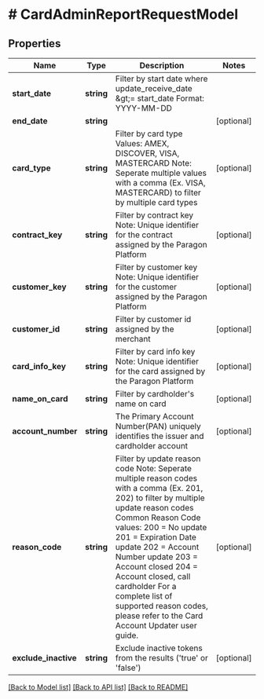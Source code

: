 # # CardAdminReportRequestModel

## Properties

Name | Type | Description | Notes
------------ | ------------- | ------------- | -------------
**start_date** | **string** | Filter by start date where update_receive_date &amp;gt;&#x3D; start_date  Format: YYYY-MM-DD |
**end_date** | **string** |  | [optional]
**card_type** | **string** | Filter by card type  Values: AMEX, DISCOVER, VISA, MASTERCARD  Note: Seperate multiple values with a comma (Ex. VISA, MASTERCARD) to filter by multiple card types | [optional]
**contract_key** | **string** | Filter by contract key  Note: Unique identifier for the contract assigned by the Paragon Platform | [optional]
**customer_key** | **string** | Filter by customer key  Note: Unique identifier for the customer assigned by the Paragon Platform | [optional]
**customer_id** | **string** | Filter by customer id assigned by the merchant | [optional]
**card_info_key** | **string** | Filter by card info key   Note: Unique identifier for the card assigned by the Paragon Platform | [optional]
**name_on_card** | **string** | Filter by cardholder&#39;s name on card | [optional]
**account_number** | **string** | The Primary Account Number(PAN) uniquely identifies the issuer and cardholder account | [optional]
**reason_code** | **string** | Filter by update reason code  Note: Seperate multiple reason codes with a comma (Ex. 201, 202) to filter by multiple update reason codes  Common Reason Code values:      200 &#x3D; No update      201 &#x3D; Expiration Date update      202 &#x3D; Account Number update      203 &#x3D; Account closed      204 &#x3D; Account closed, call cardholder      For a complete list of supported reason codes, please refer to the Card Account Updater user guide. | [optional]
**exclude_inactive** | **string** | Exclude inactive tokens from the results (&#39;true&#39; or &#39;false&#39;) | [optional]

[[Back to Model list]](../../README.md#models) [[Back to API list]](../../README.md#endpoints) [[Back to README]](../../README.md)
